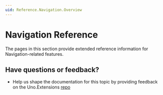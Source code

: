 ```yaml
---
uid: Reference.Navigation.Overview
---
```

# Navigation Reference

The pages in this section provide extended reference information for Navigation-related features.

## Have questions or feedback?

* Help us shape the documentation for this topic by providing feedback on the Uno.Extensions [repo](https://github.com/unoplatform/uno.extensions/discussions/categories/general)
